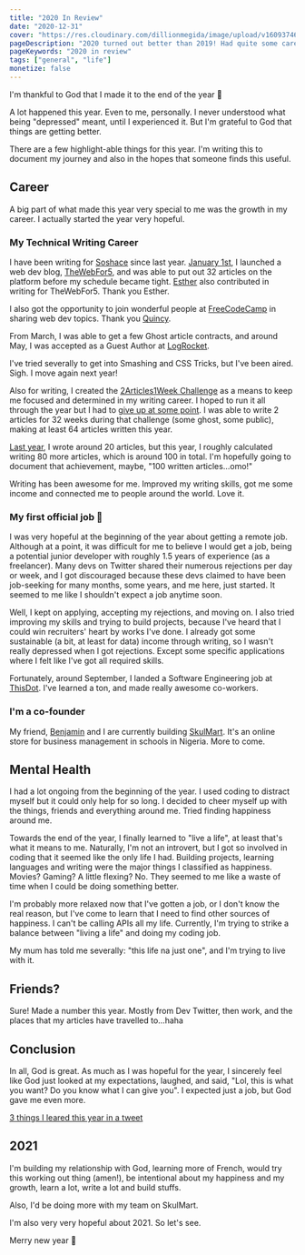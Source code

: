 ```yaml
---
title: "2020 In Review"
date: "2020-12-31"
cover: "https://res.cloudinary.com/dillionmegida/image/upload/v1609374682/images/blogs_cover/thisdot-team.png"
pageDescription: "2020 turned out better than 2019! Had quite some career and personal wins."
pageKeywords: "2020 in review"
tags: ["general", "life"]
monetize: false
---
```


I'm thankful to God that I made it to the end of the year 💛

A lot happened this year. Even to me, personally. I never understood what being "depressed" meant, until I experienced it. But I'm grateful to God that things are getting better.

There are a few highlight-able things for this year. I'm writing this to document my journey and also in the hopes that someone finds this useful.

## Career

A big part of what made this year very special to me was the growth in my career. I actually started the year very hopeful.

### My Technical Writing Career

I have been writing for [Soshace](https://soshace.com/author/dillionmegida/publics/) since last year. [January 1st](https://twitter.com/iamdillion/status/1212347116951093248?s=20), I launched a web dev blog, [TheWebFor5](https://thewebfor5.com/), and was able to put out 32 articles on the platform before my schedule became tight. [Esther](https://twitter.com/lady_catheryn) also contributed in writing for TheWebFor5. Thank you Esther.

I also got the opportunity to join wonderful people at [FreeCodeCamp](https://www.freecodecamp.org/news/author/dillionmegida/) in sharing web dev topics. Thank you [Quincy](https://twitter.com/ossia).

From March, I was able to get a few Ghost article contracts, and around May, I was accepted as a Guest Author at [LogRocket](https://blog.logrocket.com/author/dillion-megida/).

I've tried severally to get into Smashing and CSS Tricks, but I've been aired. Sigh. I move again next year!

Also for writing, I created the [2Articles1Week Challenge](https://dillionmegida.com/p/introducing-weekly-articles-challenge/) as a means to keep me focused and determined in my writing career. I hoped to run it all through the year but I had to [give up at some point](https://twitter.com/iamdillion/status/1323990562601607168?s=20). I was able to write 2 articles for 32 weeks during that challenge (some ghost, some public), making at least 64 articles written this year.

[Last year](https://dillionmegida.com/p/2019-in-review/#2-i-started-writing-technical-articles), I wrote around 20 articles, but this year, I roughly calculated writing 80 more articles, which is around 100 in total. I'm hopefully going to document that achievement, maybe, "100 written articles...omo!"

Writing has been awesome for me. Improved my writing skills, got me some income and connected me to people around the world. Love it.

### My first official job 🎉

I was very hopeful at the beginning of the year about getting a remote job. Although at a point, it was difficult for me to believe I would get a job, being a potential junior developer with roughly 1.5 years of experience (as a freelancer). Many devs on Twitter shared their numerous rejections per day or week, and I got discouraged because these devs claimed to have been job-seeking for many months, some years, and me here, just started. It seemed to me like I shouldn't expect a job anytime soon.

Well, I kept on applying, accepting my rejections, and moving on. I also tried improving my skills and trying to build projects, because I've heard that I could win recruiters' heart by works I've done. I already got some sustainable (a bit, at least for data) income through writing, so I wasn't really depressed when I got rejections. Except some specific applications where I felt like I've got all required skills.

Fortunately, around September, I landed a Software Engineering job at [ThisDot](http://thisdot.co/). I've learned a ton, and made really awesome co-workers.

### I'm a co-founder

My friend, [Benjamin](https://twitter.com/BheejayRichard) and I are currently building [SkulMart](https://skulmart.com/). It's an online store for business management in schools in Nigeria. More to come.

## Mental Health

I had a lot ongoing from the beginning of the year. I used coding to distract myself but it could only help for so long. I decided to cheer myself up with the things, friends and everything around me. Tried finding happiness around me.

Towards the end of the year, I finally learned to "live a life", at least that's what it means to me. Naturally, I'm not an introvert, but I got so involved in coding that it seemed like the only life I had. Building projects, learning languages and writing were the major things I classified as happiness. Movies? Gaming? A little flexing? No. They seemed to me like a waste of time when I could be doing something better.

I'm probably more relaxed now that I've gotten a job, or I don't know the real reason, but I've come to learn that I need to find other sources of happiness. I can't be calling APIs all my life. Currently, I'm trying to strike a balance between "living a life" and doing my coding job.

My mum has told me severally: "this life na just one", and I'm trying to live with it.

## Friends?

Sure! Made a number this year. Mostly from Dev Twitter, then work, and the places that my articles have travelled to...haha

## Conclusion

In all, God is great. As much as I was hopeful for the year, I sincerely feel like God just looked at my expectations, laughed, and said, "Lol, this is what you want? Do you know what I can give you". I expected just a job, but God gave me even more.

[3 things I leared this year in a tweet](https://twitter.com/iamdillion/status/1343633317699215362?s=21)

## 2021

I'm building my relationship with God, learning more of French, would try this working out thing (amen!), be intentional about my happiness and my growth, learn a lot, write a lot and build stuffs.

Also, I'd be doing more with my team on SkulMart.

I'm also very very hopeful about 2021. So let's see.

Merry new year 💛
